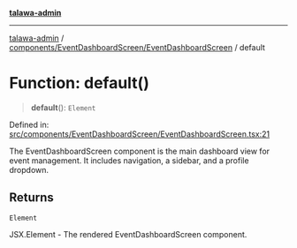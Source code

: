 [**talawa-admin**](../../../../README.md)

***

[talawa-admin](../../../../README.md) / [components/EventDashboardScreen/EventDashboardScreen](../README.md) / default

# Function: default()

> **default**(): `Element`

Defined in: [src/components/EventDashboardScreen/EventDashboardScreen.tsx:21](https://github.com/bint-Eve/talawa-admin/blob/3ea1bc8148fd1f2efa92a17958ea5a5df0d9cc86/src/components/EventDashboardScreen/EventDashboardScreen.tsx#L21)

The EventDashboardScreen component is the main dashboard view for event management.
It includes navigation, a sidebar, and a profile dropdown.

## Returns

`Element`

JSX.Element - The rendered EventDashboardScreen component.
